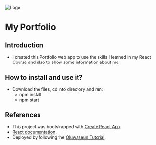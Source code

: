 
![Logo]('./src/components/images/logo.png') 
# My Portfolio  

## Introduction

- I created this Portfolio web app to use the skills I learned in my React Course and also to show some information about me.

## How to install and use it?

- Download the files, cd into directory and run:
  - npm install
  - npm start

## References

- This project was bootstrapped with [Create React App](https://github.com/facebook/create-react-app).
- [React documentation](https://reactjs.org/).
- Deployed by following the [Oluwaseun Tutorial](https://medium.com/the-andela-way/how-to-deploy-your-react-application-to-github-pages-in-less-than-5-minutes-8c5f665a2d2a).

